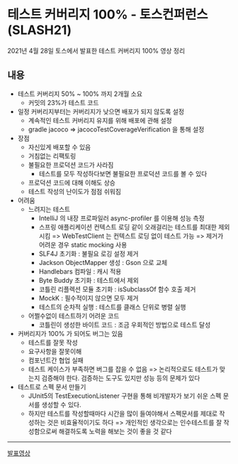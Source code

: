 # 테스트 커버리지 100% - 토스컨퍼런스(SLASH21)
2021년 4월 28일 토스에서 발표한 테스트 커버리지 100% 영상 정리

## 내용
- 테스트 커버리지 50% ~ 100% 까지 2개월 소요
  - 커밋의 23%가 테스트 코드
- 일정 커버리지부터는 커버리지가 낮으면 배포가 되지 않도록 설정
  - 계속적인 테스트 커버리지 유지를 위해 배포에 관해 설정
  - gradle jacoco => jacocoTestCoverageVerification 을 통해 설정
- 장점
  - 자신있게 배포할 수 있음
  - 거침없는 리팩토링
  - 불필요한 프로덕션 코드가 사라짐
    - 테스트를 모두 작성하다보면 불필요한 프로덕션 코드를 볼 수 있다
  - 프로덕션 코드에 대해 이해도 상승
  - 테스트 작성의 난이도가 점점 쉬워짐
- 어려움
  - 느려지는 테스트
    - IntelliJ 의 내장 프로파일러 async-profiler 를 이용해 성능 측정
    - 스프링 애플리케이션 컨텍스트 로딩 같이 오래걸리는 테스트를 최대한 제외시킴 => WebTestClient 는 컨텍스트 로딩 없이 테스트 가능 => 제거가 어려운 경우 static mocking 사용
    - SLF4J 초기화 : 불필요 로깅 설정 제거
    - Jackson ObjectMapper 생성 : Gson 으로 교체
    - Handlebars 컴파일 : 캐시 적용
    - Byte Buddy 초기화 : 테스트에서 제외
    - 코틀린 리플렉션 모듈 초기화 : isSubclassOf 함수 호출 제거
    - MockK : 필수적이지 않으면 모두 제거
    - 테스트의 순차적 실행 : 테스트를 클래스 단위로 병렬 실행
  - 어쩔수없이 테스트하기 어려운 코드
    - 코틀린이 생성한 바이트 코드 : 조금 우회적인 방법으로 테스트 달성
- 커버리지가 100% 가 되어도 버그는 있음
  - 테스트를 잘못 작성
  - 요구사항을 잘못이해
  - 컴포넌트간 협업 실패
  - 테스트 케이스가 부족하면 버그를 잡을 수 없음 => 논리적으로도 테스트가 맞는지 검증해야 한다. 검증하는 도구도 있지만 성능 등의 문제가 있다
- 테스트로 스펙 문서 만들기
  - JUnit5의 TestExecutionListener 구현을 통해 비개발자가 보기 쉬운 스펙 문서를 생성할 수 있다.
  - 하지만 테스트를 작성할때마다 시간을 많이 들여야해서 스펙문서를 제대로 작성하는 것은 비효율적이기도 하다 => 개인적인 생각으로는 인수테스트를 잘 작성함으로써 해결하도록 노력을 해보는 것이 좋을 것 같다

---
[발표영상](https://toss.im/slash-21/sessions/1-6)